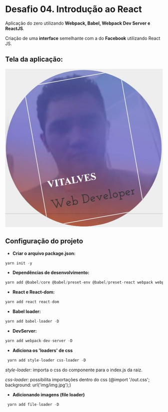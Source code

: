 # Desafio 04. Introdução ao React

Aplicação do zero utilizando **Webpack, Babel, Webpack Dev Server e ReactJS**.

Criação de uma **interface** semelhante com a do **Facebook** utilizando React JS.

## Tela da aplicação:

![Facebook](assets/facebook.jpg)

## Configuração do projeto

- **Criar o arquivo package.json:**
```js
yarn init -y
```

- **Dependências de desenvolvimento:**
```js
yarn add @babel/core @babel/preset-env @babel/preset-react webpack webpack-cli -D
```

- **React e React-dom:**
```js
yarn add react react-dom
```

- **Babel loader:**
```js
yarn add babel-loader -D
```

- **DevServer:**
```js
yarn add webpack-dev-server -D
```

- **Adiciona os 'loaders' de css**

```js
 yarn add style-loader css-loader -D
```

*style-loader:* importa o css do componente para o index.js da raiz.

*css-loader:* possibilita importações dentro do css (@import '/out.css'; background: url('img/img.jpg');)

- **Adicionando imagens (file loader)**

```js
 yarn add file-loader -D
```












